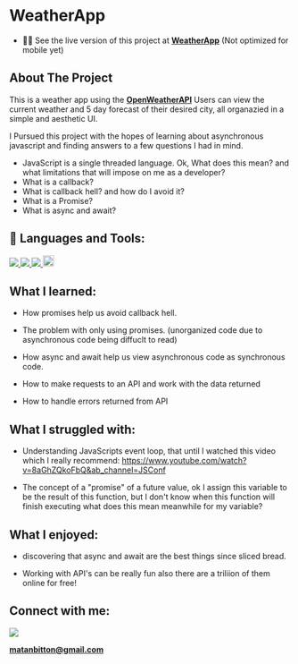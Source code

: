 # WeatherApp

- 👨‍💻 See the live version of this project at **[WeatherApp](https://matanbitton.github.io/WeatherApp/)** (Not optimized for mobile yet)

## About The Project

This is a weather app using the **[OpenWeatherAPI](https://openweathermap.org/api)** 
Users can view the current weather and 5 day forecast of their desired city, all organazied in a simple and aesthetic UI.

I Pursued this project with the hopes of learning about asynchronous javascript and finding answers to a few questions I had in mind.

- JavaScript is a single threaded language. Ok, What does this mean? and what limitations that will impose on me as a developer?
- What is a callback?
- What is callback hell? and how do I avoid it?
- What is a Promise?
- What is async and await?


## 🚀 Languages and Tools:

<p align="left"> 
    <a href="https://developer.mozilla.org/en-US/docs/Web/JavaScript" target="_blank"> <img src="https://img.icons8.com/color/48/000000/javascript.png"/> </a> 
    <a href="https://www.w3.org/html/" target="_blank"> <img src="https://img.icons8.com/color/48/000000/html-5.png"/> </a> 
    <a href="https://www.w3schools.com/css/" target="_blank"> <img src="https://img.icons8.com/color/48/000000/css3.png"/> </a> 
   <a href="https://webpack.js.org/" > <img src="https://webpack.js.org/icon-pwa-512x512.d3dae4189855b3a72ff9.png" style = "width: 20px"> </a>
</p>

## What I learned:

- How promises help us avoid callback hell.

- The problem with only using promises. (unorganized code due to asynchronous code being diffuclt to read)

- How async and await help us view asynchronous code as synchronous code.

- How to make requests to an API and work with the data returned

- How to handle errors returned from API

## What I struggled with:

- Understanding JavaScripts event loop, that until I watched this video which I really recommend: https://www.youtube.com/watch?v=8aGhZQkoFbQ&ab_channel=JSConf

- The concept of a "promise" of a future value, 
ok I assign this variable to be the result of this function, but I don't know when this function will finish executing what does this mean meanwhile for my variable?

## What I enjoyed:

- discovering that async and await are the best things since sliced bread.

- Working with API's can be really fun also there are a triliion of them online for free!

## Connect with me:

<p align="left">

<a href = "https://www.linkedin.com/in/matan-bitton-90a054210/"><img src="https://img.icons8.com/fluent/48/000000/linkedin.png"/></a>

**matanbitton@gmail.com**

